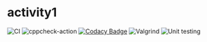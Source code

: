 # activity1
![CI](https://github.com/99002786/activity1/workflows/CI/badge.svg)
![cppcheck-action](https://github.com/99002786/act2/workflows/cppcheck-action/badge.svg)
[![Codacy Badge](https://app.codacy.com/project/badge/Grade/f5795b5a1e7f4222baf3943052c78a09)](https://www.codacy.com/gh/99002786/activit/dashboard?utm_source=github.com&amp;utm_medium=referral&amp;utm_content=99002786/activit&amp;utm_campaign=Badge_Grade)
![Valgrind](https://github.com/99002785/Mini_Calci/workflows/Valgrind/badge.svg)
![Unit testing](https://github.com/99002785/Mini_Calci/workflows/Unit%20testing/badge.svg)

